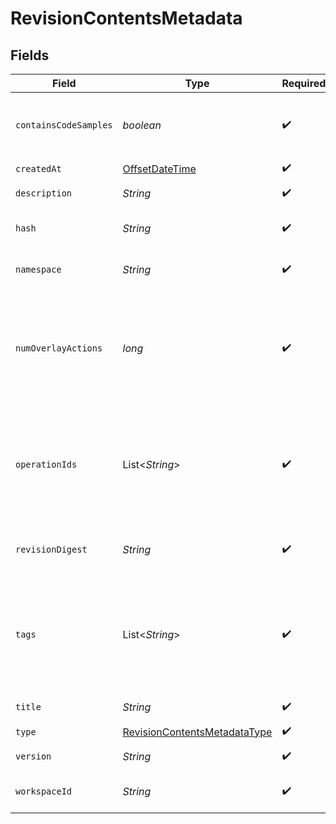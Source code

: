 # RevisionContentsMetadata


## Fields

| Field                                                                                      | Type                                                                                       | Required                                                                                   | Description                                                                                |
| ------------------------------------------------------------------------------------------ | ------------------------------------------------------------------------------------------ | ------------------------------------------------------------------------------------------ | ------------------------------------------------------------------------------------------ |
| `containsCodeSamples`                                                                      | *boolean*                                                                                  | :heavy_check_mark:                                                                         | Whether the OAS contains code samples.                                                     |
| `createdAt`                                                                                | [OffsetDateTime](https://docs.oracle.com/javase/8/docs/api/java/time/OffsetDateTime.html)  | :heavy_check_mark:                                                                         | N/A                                                                                        |
| `description`                                                                              | *String*                                                                                   | :heavy_check_mark:                                                                         | The OAS description                                                                        |
| `hash`                                                                                     | *String*                                                                                   | :heavy_check_mark:                                                                         | The hash of the contents                                                                   |
| `namespace`                                                                                | *String*                                                                                   | :heavy_check_mark:                                                                         | The fully qualified namespace                                                              |
| `numOverlayActions`                                                                        | *long*                                                                                     | :heavy_check_mark:                                                                         | The number of overlay actions in the OAS. Will be 0 if the OAS is not an overlay.          |
| `operationIds`                                                                             | List\<*String*>                                                                            | :heavy_check_mark:                                                                         | The operation IDs contained in the OAS. Will be empty if the OAS is an overlay.            |
| `revisionDigest`                                                                           | *String*                                                                                   | :heavy_check_mark:                                                                         | The digest of the parent bundle                                                            |
| `tags`                                                                                     | List\<*String*>                                                                            | :heavy_check_mark:                                                                         | The tags contained in the OAS -- NOT the OCI tags. Will be empty if the OAS is an overlay. |
| `title`                                                                                    | *String*                                                                                   | :heavy_check_mark:                                                                         | The OAS title                                                                              |
| `type`                                                                                     | [RevisionContentsMetadataType](../../models/shared/RevisionContentsMetadataType.md)        | :heavy_check_mark:                                                                         | N/A                                                                                        |
| `version`                                                                                  | *String*                                                                                   | :heavy_check_mark:                                                                         | The OAS version                                                                            |
| `workspaceId`                                                                              | *String*                                                                                   | :heavy_check_mark:                                                                         | The workspace ID                                                                           |